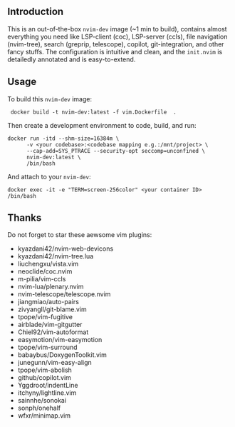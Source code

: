 ## Introduction

This is an out-of-the-box `nvim-dev` image (~1 min to build), contains almost everything you need like LSP-client (coc), LSP-server (ccls), file navigation (nvim-tree), search (greprip, telescope), copilot, git-integration, and other fancy stuffs. The configuration is intuitive and clean, and the `init.nvim` is detailedly annotated and is easy-to-extend.


## Usage

To build this `nvim-dev` image:

```
 docker build -t nvim-dev:latest -f vim.Dockerfile  .
```

Then create a development environment to code, build, and run:

```
docker run -itd --shm-size=16384m \
      -v <your codebase>:<codebase mapping e.g.:/mnt/project> \
      --cap-add=SYS_PTRACE --security-opt seccomp=unconfined \
      nvim-dev:latest \
      /bin/bash
```

And attach to your `nvim-dev`:

```
docker exec -it -e "TERM=screen-256color" <your container ID> /bin/bash
```

## Thanks

Do not forget to star these aewsome vim plugins:

- kyazdani42/nvim-web-devicons
- kyazdani42/nvim-tree.lua
- liuchengxu/vista.vim
- neoclide/coc.nvim
- m-pilia/vim-ccls
- nvim-lua/plenary.nvim
- nvim-telescope/telescope.nvim
- jiangmiao/auto-pairs
- zivyangll/git-blame.vim
- tpope/vim-fugitive
- airblade/vim-gitgutter
- Chiel92/vim-autoformat
- easymotion/vim-easymotion
- tpope/vim-surround
- babaybus/DoxygenToolkit.vim
- junegunn/vim-easy-align
- tpope/vim-abolish
- github/copilot.vim
- Yggdroot/indentLine
- itchyny/lightline.vim
- sainnhe/sonokai
- sonph/onehalf
- wfxr/minimap.vim
